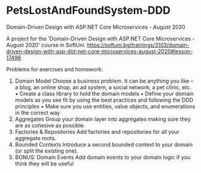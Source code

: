 # PetsLostAndFoundSystem-DDD
Domain-Driven Design with ASP.NET Core Microservices - August 2020 

A project for the 'Domain-Driven Design with ASP.NET Core Microservices - August 2020' course in SoftUni.
https://softuni.bg/trainings/3103/domain-driven-design-with-asp-dot-net-core-microservices-august-2020#lesson-17496

Problems for exercises and homework:
1.	Domain Model
Choose a business problem. It can be anything you like – a blog, an online shop, an ad system, a social network, a pet clinic, etc. 
•	Create a class library to hold the domain models
•	Define your domain models as you see fit by using the best practices and following the DDD principles
•	Make sure you use entities, value objects, and enumerations in the correct way
2.	Aggregates
Group your domain layer into aggregates making sure they are as cohesive as possible.
3.	Factories & Repositories
Add factories and repositories for all your aggregate roots.
4.	Bounded Contexts
Introduce a second bounded context to your domain (or split the existing one).
5.	BONUS: Domain Events
Add domain events to your domain logic if you think they will be useful
